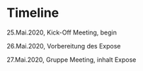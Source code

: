 # Timeline

25.Mai.2020, Kick-Off Meeting, begin

26.Mai.2020, Vorbereitung des Expose

27.Mai.2020, Gruppe Meeting, inhalt Expose

